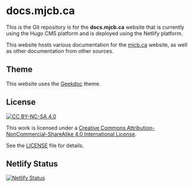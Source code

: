 # docs.mjcb.ca #

This is the Git repository is for the **docs.mjcb.ca** website that is currently using the Hugo CMS platform and is deployed using the Netlify platform.

This website hosts various documentation for the [mjcb.ca](https://mjcb.ca/) website, as well as other documentation from other sources.

## Theme ##

This website uses the [Geekdoc](https://github.com/thegeeklab/hugo-geekdoc) theme.

## License ##

[![CC BY-NC-SA 4.0][cc-by-nc-sa-shield]][cc-by-nc-sa]

This work is licensed under a [Creative Commons Attribution-NonCommercial-ShareAlike 4.0 International License][cc-by-nc-sa].

[cc-by-nc-sa]: http://creativecommons.org/licenses/by-nc-sa/4.0/
[cc-by-nc-sa-image]: https://licensebuttons.net/l/by-nc-sa/4.0/88x31.png
[cc-by-nc-sa-shield]: https://img.shields.io/badge/License-CC%20BY--NC--SA%204.0-lightgrey.svg

See the [LICENSE](https://github.com/mjcb-public/docs.mjcb.ca/blob/main/LICENSE) file for details.

## Netlify Status ##

[![Netlify Status](https://api.netlify.com/api/v1/badges/d6f486ae-752d-488d-b7e1-4e5c2c369f33/deploy-status)](https://app.netlify.com/sites/superlative-sopapillas-49fa24/deploys)
